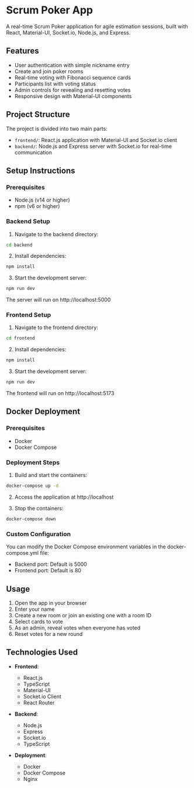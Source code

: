 # Scrum Poker App

A real-time Scrum Poker application for agile estimation sessions, built with React, Material-UI, Socket.io, Node.js, and Express.

## Features

- User authentication with simple nickname entry
- Create and join poker rooms
- Real-time voting with Fibonacci sequence cards
- Participants list with voting status
- Admin controls for revealing and resetting votes
- Responsive design with Material-UI components

## Project Structure

The project is divided into two main parts:

- `frontend/`: React.js application with Material-UI and Socket.io client
- `backend/`: Node.js and Express server with Socket.io for real-time communication

## Setup Instructions

### Prerequisites

- Node.js (v14 or higher)
- npm (v6 or higher)

### Backend Setup

1. Navigate to the backend directory:

```bash
cd backend
```

2. Install dependencies:

```bash
npm install
```

3. Start the development server:

```bash
npm run dev
```

The server will run on http://localhost:5000

### Frontend Setup

1. Navigate to the frontend directory:

```bash
cd frontend
```

2. Install dependencies:

```bash
npm install
```

3. Start the development server:

```bash
npm run dev
```

The frontend will run on http://localhost:5173

## Docker Deployment

### Prerequisites

- Docker
- Docker Compose

### Deployment Steps

1. Build and start the containers:

```bash
docker-compose up -d
```

2. Access the application at http://localhost

3. Stop the containers:

```bash
docker-compose down
```

### Custom Configuration

You can modify the Docker Compose environment variables in the docker-compose.yml file:

- Backend port: Default is 5000
- Frontend port: Default is 80

## Usage

1. Open the app in your browser
2. Enter your name
3. Create a new room or join an existing one with a room ID
4. Select cards to vote
5. As an admin, reveal votes when everyone has voted
6. Reset votes for a new round

## Technologies Used

- **Frontend**:
  - React.js
  - TypeScript
  - Material-UI
  - Socket.io Client
  - React Router

- **Backend**:
  - Node.js
  - Express
  - Socket.io
  - TypeScript

- **Deployment**:
  - Docker
  - Docker Compose
  - Nginx 